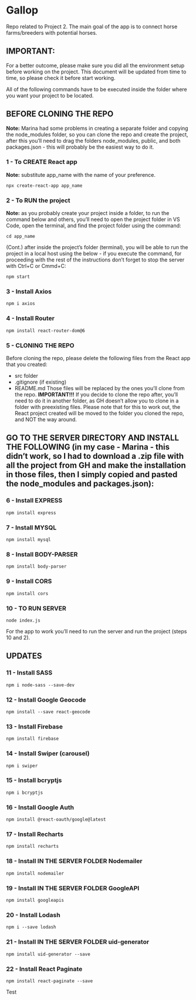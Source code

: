 # Gallop

Repo related to Project 2. The main goal of the app is to connect horse farms/breeders with potential horses.

## IMPORTANT:

For a better outcome, please make sure you did all the environment setup before working on the project. This document will be updated from time to time, so please check it before start working.

All of the following commands have to be executed inside the folder where you want your project to be located.

## BEFORE CLONING THE REPO

**Note:** Marina had some problems in creating a separate folder and copying the node_modules folder, so you can clone the repo and create the project, after this you’ll need to drag the folders node_modules, public, and both packages.json - this will probably be the easiest way to do it.

### 1 - To CREATE React app

**Note:** substitute app_name with the name of your preference.

```
npx create-react-app app_name
```

### 2 - To RUN the project

**Note:** as you probably create your project inside a folder, to run the command below and others, you’ll need to open the project folder in VS Code, open the terminal, and find the project folder using the command:

```
cd app_name
```

(Cont.) after inside the project’s folder (terminal), you will be able to run the project in a local host using the below - if you execute the command, for proceeding with the rest of the instructions don’t forget to stop the server with Ctrl+C or Cmmd+C:

```
npm start
```

### 3 - Install Axios

```
npm i axios
```

### 4 - Install Router

```
npm install react-router-dom@6
```

### 5 - CLONING THE REPO

Before cloning the repo, please delete the following files from the React app that you created:

- src folder
- .gitignore (if existing)
- README.md
  Those files will be replaced by the ones you’ll clone from the repo.
  **IMPORTANT!!!** If you decide to clone the repo after, you’ll need to do it in another folder, as GH doesn’t allow you to clone in a folder with preexisting files. Please note that for this to work out, the React project created will be moved to the folder you cloned the repo, and NOT the way around.

## GO TO THE SERVER DIRECTORY AND INSTALL THE FOLLOWING (in my case - Marina - this didn’t work, so I had to download a .zip file with all the project from GH and make the installation in those files, then I simply copied and pasted the node_modules and packages.json):

### 6 - Install EXPRESS

```
npm install express
```

### 7 - Install MYSQL

```
npm install mysql
```

### 8 - Install BODY-PARSER

```
npm install body-parser
```

### 9 - Install CORS

```
npm install cors
```

### 10 - TO RUN SERVER

```
node index.js
```

For the app to work you’ll need to run the server and run the project (steps 10 and 2).

## UPDATES

### 11 - Install SASS

```
npm i node-sass --save-dev
```

### 12 - Install Google Geocode

```
npm install --save react-geocode
```

### 13 - Install Firebase

```
npm install firebase
```

### 14 - Install Swiper (carousel)

```
npm i swiper
```

### 15 - Install bcryptjs

```
npm i bcryptjs
```

### 16 - Install Google Auth

```
npm install @react-oauth/google@latest
```

### 17 - Install Recharts

```
npm install recharts
```

### 18 - Install IN THE SERVER FOLDER Nodemailer

```
npm install nodemailer
```

### 19 - Install IN THE SERVER FOLDER GoogleAPI

```
npm install googleapis
```

### 20 - Install Lodash

```
npm i --save lodash
```

### 21 - Install IN THE SERVER FOLDER uid-generator

```
npm install uid-generator --save
```

### 22 - Install React Paginate

```
npm install react-paginate --save
```

Test